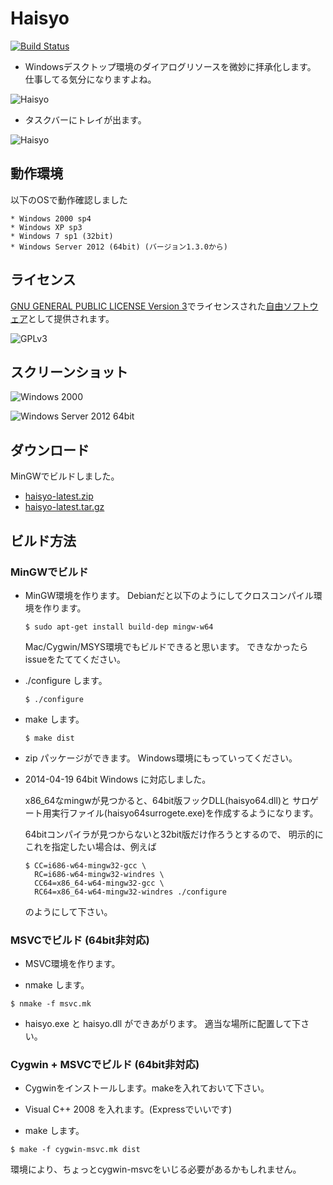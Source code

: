 Haisyo
======

[![Build Status](https://travis-ci.org/saitoha/Haisyo.svg)](https://travis-ci.org/saitoha/Haisyo)

- Windowsデスクトップ環境のダイアログリソースを微妙に拝承化します。
  仕事してる気分になりますよね。

![Haisyo](http://zuse.jp/misc/haisyo-example.png)

- タスクバーにトレイが出ます。

![Haisyo](http://zuse.jp/misc/haisyo-tray.png)


動作環境
--------

以下のOSで動作確認しました

    * Windows 2000 sp4
    * Windows XP sp3
    * Windows 7 sp1 (32bit)
    * Windows Server 2012 (64bit) (バージョン1.3.0から)

ライセンス
----------
[GNU GENERAL PUBLIC LICENSE Version 3](http://www.gnu.org/licenses/gpl.html)でライセンスされた[自由ソフトウェア](http://www.gnu.org/philosophy/free-sw.ja.html)として提供されます。

![GPLv3](http://zuse.jp/misc/gplv3.png)

スクリーンショット
------------------

![Windows 2000](http://zuse.jp/misc/haisyo-win2000.png)

![Windows Server 2012 64bit](http://zuse.jp/misc/haisyo-winserver2012.png)


ダウンロード
------------

MinGWでビルドしました。

- [haisyo-latest.zip](http://zuse.jp/misc/haisyo-latest.zip)
- [haisyo-latest.tar.gz](http://zuse.jp/misc/haisyo-latest.tar.gz)


ビルド方法
----------

### MinGWでビルド

* MinGW環境を作ります。
  Debianだと以下のようにしてクロスコンパイル環境を作ります。

  ```
  $ sudo apt-get install build-dep mingw-w64
  ```

  Mac/Cygwin/MSYS環境でもビルドできると思います。
  できなかったらissueをたててください。


* ./configure します。

  ```
  $ ./configure
  ```

* make します。

  ```
  $ make dist
  ```

* zip パッケージができます。
  Windows環境にもっていってください。


* 2014-04-19 64bit Windows に対応しました。

  x86_64なmingwが見つかると、64bit版フックDLL(haisyo64.dll)と
  サロゲート用実行ファイル(haisyo64surrogete.exe)を作成するようになります。

  64bitコンパイラが見つからないと32bit版だけ作ろうとするので、
  明示的にこれを指定したい場合は、例えば

  ```
  $ CC=i686-w64-mingw32-gcc \
    RC=i686-w64-mingw32-windres \
    CC64=x86_64-w64-mingw32-gcc \
    RC64=x86_64-w64-mingw32-windres ./configure
  ```

  のようにして下さい。


### MSVCでビルド (64bit非対応)

* MSVC環境を作ります。

* nmake します。

```
$ nmake -f msvc.mk
```

* haisyo.exe と haisyo.dll ができあがります。
  適当な場所に配置して下さい。


### Cygwin + MSVCでビルド (64bit非対応)

* Cygwinをインストールします。makeを入れておいて下さい。

* Visual C++ 2008 を入れます。(Expressでいいです)

* make します。

```
$ make -f cygwin-msvc.mk dist
```

  環境により、ちょっとcygwin-msvcをいじる必要があるかもしれません。


